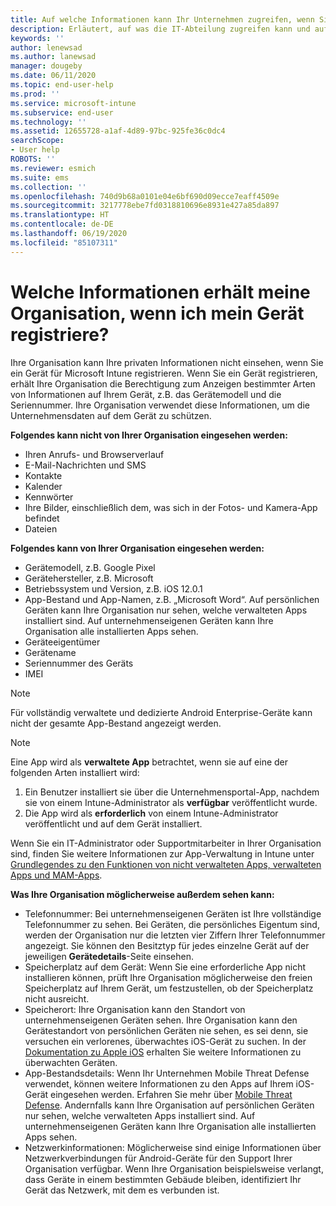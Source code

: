 ```yaml
---
title: Auf welche Informationen kann Ihr Unternehmen zugreifen, wenn Sie Ihr Gerät registrieren?
description: Erläutert, auf was die IT-Abteilung zugreifen kann und auf was nicht.
keywords: ''
author: lenewsad
ms.author: lanewsad
manager: dougeby
ms.date: 06/11/2020
ms.topic: end-user-help
ms.prod: ''
ms.service: microsoft-intune
ms.subservice: end-user
ms.technology: ''
ms.assetid: 12655728-a1af-4d89-97bc-925fe36c0dc4
searchScope:
- User help
ROBOTS: ''
ms.reviewer: esmich
ms.suite: ems
ms.collection: ''
ms.openlocfilehash: 740d9b68a0101e04e6bf690d09ecce7eaff4509e
ms.sourcegitcommit: 3217778ebe7fd0318810696e8931e427a85da897
ms.translationtype: HT
ms.contentlocale: de-DE
ms.lasthandoff: 06/19/2020
ms.locfileid: "85107311"
---
```

# <a name="what-information-can-my-organization-see-when-i-enroll-my-device"></a>Welche Informationen erhält meine Organisation, wenn ich mein Gerät registriere?

Ihre Organisation kann Ihre privaten Informationen nicht einsehen, wenn Sie ein Gerät für Microsoft Intune registrieren. Wenn Sie ein Gerät registrieren, erhält Ihre Organisation die Berechtigung zum Anzeigen bestimmter Arten von Informationen auf Ihrem Gerät, z.B. das Gerätemodell und die Seriennummer. Ihre Organisation verwendet diese Informationen, um die Unternehmensdaten auf dem Gerät zu schützen.

**Folgendes kann nicht von Ihrer Organisation eingesehen werden:**

- Ihren Anrufs- und Browserverlauf
- E-Mail-Nachrichten und SMS
- Kontakte
- Kalender
- Kennwörter
- Ihre Bilder, einschließlich dem, was sich in der Fotos- und Kamera-App befindet
- Dateien

**Folgendes kann von Ihrer Organisation eingesehen werden:**

- Gerätemodell, z.B. Google Pixel
- Gerätehersteller, z.B. Microsoft
- Betriebssystem und Version, z.B. iOS 12.0.1
- App-Bestand und App-Namen, z.B. „Microsoft Word“. Auf persönlichen Geräten kann Ihre Organisation nur sehen, welche verwalteten Apps installiert sind. Auf unternehmenseigenen Geräten kann Ihre Organisation alle installierten Apps sehen.
- Geräteeigentümer
- Gerätename
- Seriennummer des Geräts
- IMEI

 > [!NOTE]
 > Für vollständig verwaltete und dedizierte Android Enterprise-Geräte kann nicht der gesamte App-Bestand angezeigt werden.
 
 > [!NOTE]
 > Eine App wird als **verwaltete App** betrachtet, wenn sie auf eine der folgenden Arten installiert wird:
 > 1. Ein Benutzer installiert sie über die Unternehmensportal-App, nachdem sie von einem Intune-Administrator als **verfügbar** veröffentlicht wurde.
 > 2. Die App wird als **erforderlich** von einem Intune-Administrator veröffentlicht und auf dem Gerät installiert. 
 >
 > Wenn Sie ein IT-Administrator oder Supportmitarbeiter in Ihrer Organisation sind, finden Sie weitere Informationen zur App-Verwaltung in Intune unter [Grundlegendes zu den Funktionen von nicht verwalteten Apps, verwalteten Apps und MAM-Apps](https://techcommunity.microsoft.com/t5/enterprise-mobility-security/understanding-the-capabilities-of-unmanaged-apps-managed-apps/ba-p/249164).
    
**Was Ihre Organisation möglicherweise außerdem sehen kann:**

- Telefonnummer: Bei unternehmenseigenen Geräten ist Ihre vollständige Telefonnummer zu sehen. Bei Geräten, die persönliches Eigentum sind, werden der Organisation nur die letzten vier Ziffern Ihrer Telefonnummer angezeigt. Sie können den Besitztyp für jedes einzelne Gerät auf der jeweiligen **Gerätedetails**-Seite einsehen.
- Speicherplatz auf dem Gerät: Wenn Sie eine erforderliche App nicht installieren können, prüft Ihre Organisation möglicherweise den freien Speicherplatz auf Ihrem Gerät, um festzustellen, ob der Speicherplatz nicht ausreicht.  
- Speicherort: Ihre Organisation kann den Standort von unternehmenseigenen Geräten sehen. Ihre Organisation kann den Gerätestandort von persönlichen Geräten nie sehen, es sei denn, sie versuchen ein verlorenes, überwachtes iOS-Gerät zu suchen. In der [Dokumentation zu Apple iOS](https://go.microsoft.com/fwlink/?linkid=853816) erhalten Sie weitere Informationen zu überwachten Geräten.  
- App-Bestandsdetails: Wenn Ihr Unternehmen Mobile Threat Defense verwendet, können weitere Informationen zu den Apps auf Ihrem iOS-Gerät eingesehen werden. Erfahren Sie mehr über [Mobile Threat Defense](set-up-mobile-threat-defense.md). Andernfalls kann Ihre Organisation auf persönlichen Geräten nur sehen, welche verwalteten Apps installiert sind. Auf unternehmenseigenen Geräten kann Ihre Organisation alle installierten Apps sehen.
- Netzwerkinformationen: Möglicherweise sind einige Informationen über Netzwerkverbindungen für Android-Geräte für den Support Ihrer Organisation verfügbar. Wenn Ihre Organisation beispielsweise verlangt, dass Geräte in einem bestimmten Gebäude bleiben, identifiziert Ihr Gerät das Netzwerk, mit dem es verbunden ist. 
